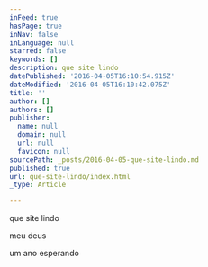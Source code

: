 ```yaml
---
inFeed: true
hasPage: true
inNav: false
inLanguage: null
starred: false
keywords: []
description: que site lindo
datePublished: '2016-04-05T16:10:54.915Z'
dateModified: '2016-04-05T16:10:42.075Z'
title: ''
author: []
authors: []
publisher:
  name: null
  domain: null
  url: null
  favicon: null
sourcePath: _posts/2016-04-05-que-site-lindo.md
published: true
url: que-site-lindo/index.html
_type: Article

---
```

que site lindo

meu deus

um ano esperando